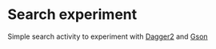 # Search experiment

Simple search activity to experiment with [Dagger2](https://github.com/google/dagger) and
[Gson](https://github.com/google/gson)

